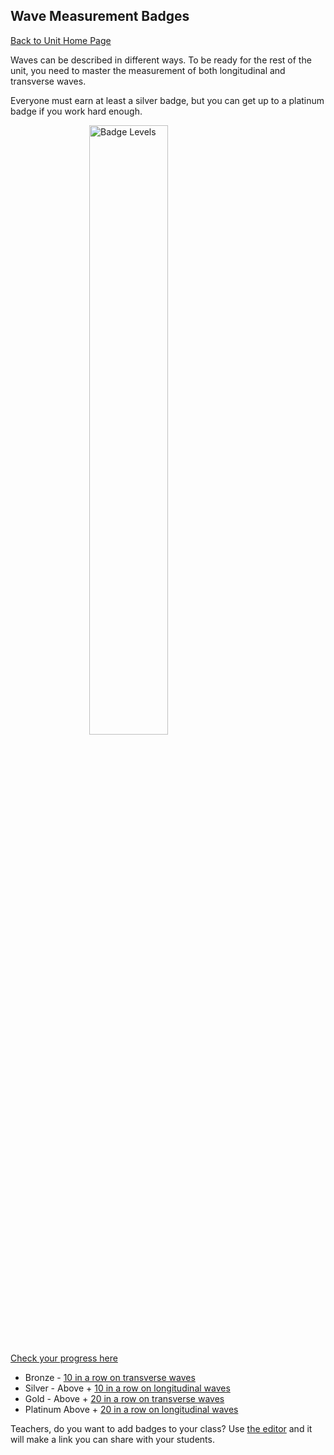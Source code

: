 ## Wave Measurement Badges
[Back to Unit Home Page](./index.md)

Waves can be described in different ways. To be ready for the rest of the unit, you need to master the measurement of both longitudinal and transverse waves.

Everyone must earn at least a silver badge, but you can get up to a platinum badge if you work hard enough. 

<img src="https://whscience.org/wavesunit/badgelevels.png" style="display: block; margin: auto;" alt="Badge Levels" width="50%" height="50%"/>

[Check your progress here](./badges.md)

- Bronze - [10 in a row on transverse waves](./lesson1)
- Silver - Above + [10 in a row on longitudinal waves](./lesson2)
- Gold - Above + [20 in a row on transverse waves](./lesson1)
- Platinum Above + [20 in a row on longitudinal waves](./lesson2)

Teachers, do you want to add badges to your class? Use [the editor](https://whscience.org/badges/editor/) and it will make a link you can share with your students. 

